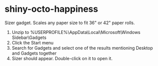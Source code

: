 shiny-octo-happiness
====================

Sizer gadget. Scales any paper size to fit 36" or 42" paper rolls.

1) Unzip to %USERPROFILE%\AppData\Local\Microsoft\Windows Sidebar\Gadgets
2) Click the Start menu
3) Search for Gadgets and select one of the results mentioning Desktop and Gadgets together
4) Sizer should appear. Double-click on it to open it.
